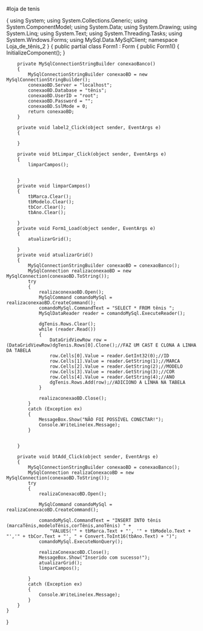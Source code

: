 #loja de tenis

{
using System;
using System.Collections.Generic;
using System.ComponentModel;
using System.Data;
using System.Drawing;
using System.Linq;
using System.Text;
using System.Threading.Tasks;
using System.Windows.Forms;
using MySql.Data.MySqlClient;
namespace Loja_de_tênis_2
}
{
    public partial class Form1 : Form
    {
        public Form1()
        {
            InitializeComponent();
        }

        private MySqlConnectionStringBuilder conexaoBanco()
        {
            MySqlConnectionStringBuilder conexaoBD = new MySqlConnectionStringBuilder();
            conexaoBD.Server = "localhost";
            conexaoBD.Database = "tênis";
            conexaoBD.UserID = "root";
            conexaoBD.Password = "";
            conexaoBD.SslMode = 0;
            return conexaoBD;
        }

        private void label2_Click(object sender, EventArgs e)
        {

        }

        private void btLimpar_Click(object sender, EventArgs e)
        {
            limparCampos();


        }
        private void limparCampos()
        {
            tbMarca.Clear();
            tbModelo.Clear();
            tbCor.Clear();
            tbAno.Clear();

        }
        private void Form1_Load(object sender, EventArgs e)
        {
            atualizarGrid();

        }
        private void atualizarGrid()
        {
            MySqlConnectionStringBuilder conexaoBD = conexaoBanco();
            MySqlConnection realizaconexaoBD = new MySqlConnection(conexaoBD.ToString());
            try
            {
                realizaconexaoBD.Open();
                MySqlCommand comandoMySql = realizaconexaoBD.CreateCommand();
                comandoMySql.CommandText = "SELECT * FROM tênis ";
                MySqlDataReader reader = comandoMySql.ExecuteReader();

                dgTenis.Rows.Clear();
                while (reader.Read())
                {
                    DataGridViewRow row = (DataGridViewRow)dgTenis.Rows[0].Clone();//FAZ UM CAST E CLONA A LINHA DA TABELA
                    row.Cells[0].Value = reader.GetInt32(0);//ID
                    row.Cells[1].Value = reader.GetString(1);//MARCA
                    row.Cells[2].Value = reader.GetString(2);//MODELO
                    row.Cells[3].Value = reader.GetString(3);//COR
                    row.Cells[4].Value = reader.GetString(4);//ANO
                    dgTenis.Rows.Add(row);//ADICIONO A LINHA NA TABELA
                }

                realizaconexaoBD.Close();
            }
            catch (Exception ex)
            {
                MessageBox.Show("NÃO FOI POSSÍVEL CONECTAR!");
                Console.WriteLine(ex.Message);
            }


        }

        private void btAdd_Click(object sender, EventArgs e)
        {
            MySqlConnectionStringBuilder conexaoBD = conexaoBanco();
            MySqlConnection realizaConexacoBD = new MySqlConnection(conexaoBD.ToString());
            try
            {
                realizaConexacoBD.Open();

                MySqlCommand comandoMySql = realizaConexacoBD.CreateCommand();

                comandoMySql.CommandText = "INSERT INTO tênis (marcaTênis,modeloTênis,corTênis,anoTênis) " +
                    "VALUES('" + tbMarca.Text + "', '" + tbModelo.Text + "','" + tbCor.Text + "', " + Convert.ToInt16(tbAno.Text) + ")";
                comandoMySql.ExecuteNonQuery();

                realizaConexacoBD.Close();
                MessageBox.Show("Inserido com sucesso!");
                atualizarGrid();
                limparCampos();

            }
            catch (Exception ex)
            {
                Console.WriteLine(ex.Message);
            }
        }
    }
} 
